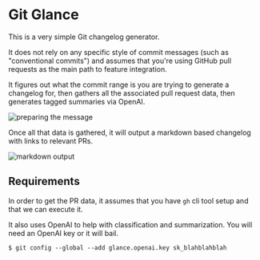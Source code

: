 # Git Glance

This is a very simple Git changelog generator.

It does not rely on any specific style of commit messages (such as "conventional commits") and assumes that you're using GitHub pull requests as the main path to feature integration. 

It figures out what the commit range is you are trying to generate a changelog for, then gathers all the associated pull request data, then generates tagged summaries via OpenAI.

![preparing the message](https://github.com/schacon/git-glance/assets/70/b93e513a-cd45-4ab4-bec7-44ece96aa2af)

Once all that data is gathered, it will output a markdown based changelog with links to relevant PRs.

![markdown output](https://github.com/schacon/git-glance/assets/70/1541dc29-c748-43f6-8638-f90875d1cd17)

## Requirements

In order to get the PR data, it assumes that you have `gh` cli tool setup and that we can execute it.

It also uses OpenAI to help with classification and summarization. You will need an OpenAI key or it will bail.

```
$ git config --global --add glance.openai.key sk_blahblahblah
```


